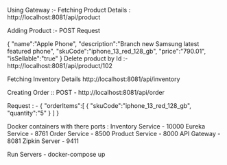 Using Gateway :- 
Fetching Product Details :
http://localhost:8081/api/product

Adding Product :- POST Request

{
    "name":"Apple Phone",
    "description":"Branch new Samsung latest featured phone",
    "skuCode":"iphone_13_red_128_gb",
    "price":"790.01",
    "isSellable":"true"
}
Delete product by Id :- 
http://localhost:8081/api/product/102


Fetching Inventory Details
http://localhost:8081/api/inventory


Creating Order :: 
POST - http://localhost:8081/api/order

Request : - 
{
    "orderItems":[
        {
            "skuCode":"iphone_13_red_128_gb",
            "quantity":"5"
        }
    ]
}


Docker containers with there ports :
Inventory Service - 10000
Eureka Service - 8761
Order Service - 8500
Product Service - 8000
API Gateway - 8081
Zipkin Server - 9411

Run Servers - docker-compose up
